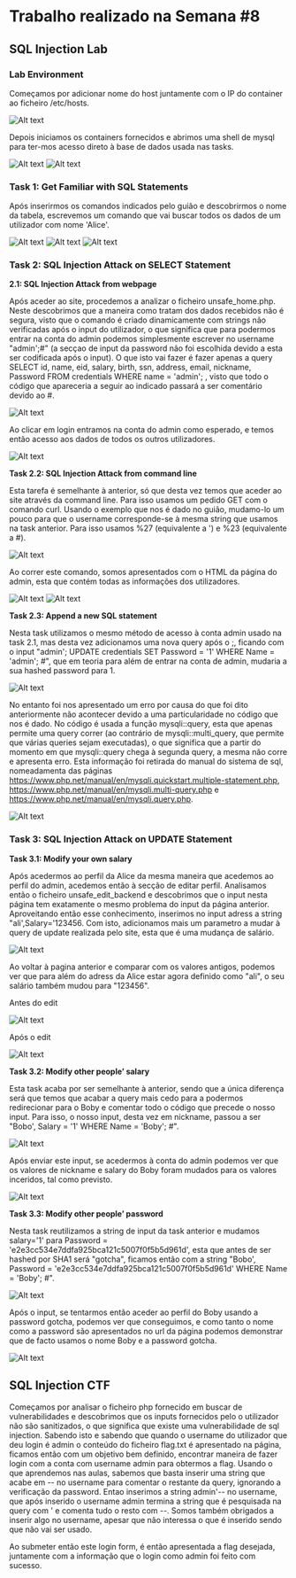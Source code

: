 # Trabalho realizado na Semana #8
## SQL Injection Lab
### Lab Environment
Começamos por adicionar nome do host juntamente com o IP do container ao ficheiro /etc/hosts.

![Alt text](/images/img1.png)

Depois iniciamos os containers fornecidos e abrimos uma shell de mysql para ter-mos acesso direto à base de dados usada nas tasks.

![Alt text](/images/img2.png)
![Alt text](/images/img3.png)

### Task 1: Get Familiar with SQL Statements
Após inserirmos os comandos indicados pelo guião e descobrirmos o nome da tabela, escrevemos um comando que vai buscar todos os dados de um utilizador com nome 'Alice'.

![Alt text](/images/img4.png)
![Alt text](/images/img5.png)
![Alt text](/images/img6.png)

### Task 2: SQL Injection Attack on SELECT Statement

**2.1: SQL Injection Attack from webpage**

Após aceder ao site, procedemos a analizar o ficheiro unsafe_home.php. Neste descobrimos que a maneira como tratam dos dados recebidos não é segura, visto que o comando é criado dinamicamente com strings não verificadas após o input do utilizador, o que significa que para podermos entrar na conta do admin podemos simplesmente escrever no username "admin';#" (a secçao de input da password não foi escolhida devido a esta ser codificada após o input). O que isto vai fazer é fazer apenas a query SELECT id, name, eid, salary, birth, ssn, address, email, nickname, Password FROM credentials WHERE name = 'admin'; , visto que todo o código que apareceria a seguir ao indicado passará a ser comentário devido ao #.

![Alt text](/images/img8.png)

Ao clicar em login entramos na conta do admin como esperado, e temos então acesso aos dados de todos os outros utilizadores.

![Alt text](/images/img7.png)

**Task 2.2: SQL Injection Attack from command line**

Esta tarefa é semelhante à anterior, só que desta vez temos que aceder ao site através da command line. Para isso usamos um pedido GET com o comando curl. Usando o exemplo que nos é dado no guião, mudamo-lo um pouco para que o username corresponde-se à mesma string que usamos na task anterior. Para isso usamos %27 (equivalente a ') e %23 (equivalente a #).

![Alt text](/images/img9.png)

Ao correr este comando, somos apresentados com o HTML da página do admin, esta que contém todas as informações dos utilizadores.

![Alt text](/images/img10.png)
![Alt text](/images/img11.png)

**Task 2.3: Append a new SQL statement**

Nesta task utilizamos o mesmo método de acesso à conta admin usado na task 2.1, mas desta vez adicionamos uma nova query após o ;, ficando com o input "admin'; UPDATE credentials SET Password = '1' WHERE Name = 'admin'; #", que em teoria para além de entrar na conta de admin, mudaria a sua hashed password para 1.

![Alt text](/images/img12.png)

No entanto foi nos apresentado um erro por causa do que foi dito anteriormente não acontecer devido a uma particularidade no código que nos é dado. No código é usada a função mysqli::query, esta que apenas permite uma query correr (ao contrário de mysqli::multi_query, que permite que várias queries sejam executadas), o que significa que a partir do momento em que mysqli::query chega à segunda query, a mesma não corre e apresenta erro. Esta informação foi retirada do manual do sistema de sql, nomeadamenta das páginas https://www.php.net/manual/en/mysqli.quickstart.multiple-statement.php, https://www.php.net/manual/en/mysqli.multi-query.php e https://www.php.net/manual/en/mysqli.query.php.

![Alt text](/images/img13.png)

### Task 3: SQL Injection Attack on UPDATE Statement

**Task 3.1: Modify your own salary**

Após acedermos ao perfil da Alice da mesma maneira que acedemos ao perfil do admin, acedemos então à secção de editar perfil. Analisamos então o ficheiro unsafe_edit_backend e descobrimos que o input nesta página tem exatamente o mesmo problema do input da página anterior. Aproveitando então esse conhecimento, inserimos no input adress a string "ali',Salary='123456. Com isto, adicionamos mais um parametro a mudar à query de update realizada pelo site, esta que é uma mudança de salário.

![Alt text](/images/img14.png)

Ao voltar à pagina anterior e comparar com os valores antigos, podemos ver que para além do adress da Alice estar agora definido como "ali", o seu salário também mudou para "123456".

Antes do edit

![Alt text](/images/img15.png)

Após o edit

![Alt text](/images/img16.png)

**Task 3.2: Modify other people’ salary**

Esta task acaba por ser semelhante à anterior, sendo que a única diferença será que temos que acabar a query mais cedo para a podermos redirecionar para o Boby e comentar todo o código que precede o nosso input. Para isso, o nosso input, desta vez em nickname, passou a ser "Bobo', Salary = '1' WHERE Name = 'Boby'; #".

![Alt text](/images/img17.png)

Após enviar este input, se acedermos à conta do admin podemos ver que os valores de nickname e salary do Boby foram mudados para os valores inceridos, tal como previsto.

![Alt text](/images/img18.png)

**Task 3.3: Modify other people’ password**

Nesta task reutilizamos a string de input da task anterior e mudamos salary='1' para Password = 'e2e3cc534e7ddfa925bca121c5007f0f5b5d961d', esta que antes de ser hashed por SHA1 será "gotcha", ficamos então com a string "Bobo', Password = 'e2e3cc534e7ddfa925bca121c5007f0f5b5d961d' WHERE Name = 'Boby'; #".

![Alt text](/images/img19.png)

Após o input, se tentarmos então aceder ao perfil do Boby usando a password gotcha, podemos ver que conseguimos, e como tanto o nome como a password são apresentados no url da página podemos demonstrar que de facto usamos o nome Boby e a password gotcha.

![Alt text](/images/img20.png)

## SQL Injection CTF
Começamos por analisar o ficheiro php fornecido em buscar de vulnerabilidades e descobrimos que os inputs fornecidos pelo o utilizador não são sanitizados, o que significa que existe uma vulnerabilidade de sql injection. Sabendo isto e sabendo que quando o username do utilizador que deu login é admin o conteúdo do ficheiro flag.txt é apresentado na página, ficamos então com um objetivo bem definido, encontrar maneira de fazer login com a conta com username admin para obtermos a flag.
Usando o que aprendemos nas aulas, sabemos que basta inserir uma string que acabe em -- no username para comentar o restante da query, ignorando a verificação da password. Entao inserimos a string admin'-- no username, que após inserido o username admin termina a string que é pesquisada na query com ' e comenta tudo o resto com --. Somos também obrigados a inserir algo no username, apesar que não interessa o que é inserido sendo que não vai ser usado.

Ao submeter então este login form, é então apresentada a flag desejada, juntamente com a informação que o login como admin foi feito com sucesso.
